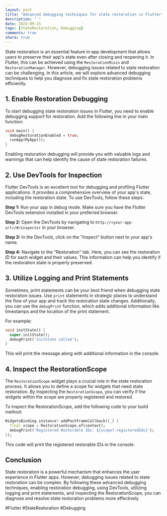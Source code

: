 ```yaml
---
layout: post
title: "Advanced debugging techniques for state restoration in Flutter"
description: " "
date: 2023-09-15
tags: [StateRestoration, Debugging]
comments: true
share: true
---
```


State restoration is an essential feature in app development that allows users to preserve their app's state even after closing and reopening it. In Flutter, this can be achieved using the `RestorationMixin` and `RestorationManager`. However, debugging issues related to state restoration can be challenging. In this article, we will explore advanced debugging techniques to help you diagnose and fix state restoration problems efficiently.

## 1. Enable Restoration Debugging

To start debugging state restoration issues in Flutter, you need to enable debugging support for restoration. Add the following line in your main function:

```dart
void main() {
  debugRestorationEnabled = true;
  runApp(MyApp());
}
```

Enabling restoration debugging will provide you with valuable logs and warnings that can help identify the cause of state restoration failures.

## 2. Use DevTools for Inspection

Flutter DevTools is an excellent tool for debugging and profiling Flutter applications. It provides a comprehensive overview of your app's state, including the restoration state. To use DevTools, follow these steps:

**Step 1:** Run your app in debug mode. Make sure you have the Flutter DevTools extension installed in your preferred browser.

**Step 2:** Open the DevTools by navigating to `http://<your-app-url>/#/inspector` in your browser.

**Step 3:** In the DevTools, click on the "Inspect" button next to your app's name.

**Step 4:** Navigate to the "Restoration" tab. Here, you can see the restoration ID for each widget and their values. This information can help you identify if the restoration state is properly preserved.

## 3. Utilize Logging and Print Statements

Sometimes, print statements can be your best friend when debugging state restoration issues. Use `print` statements in strategic places to understand the flow of your app and track the restoration state changes. Additionally, you can use the `debugPrint` function, which adds additional information like timestamps and the location of the print statement.

For example:

```dart
void initState() {
  super.initState();
  debugPrint('initState called');
}
```

This will print the message along with additional information in the console.

## 4. Inspect the RestorationScope

The `RestorationScope` widget plays a crucial role in the state restoration process. It allows you to define a scope for widgets that need state restoration. By inspecting the `RestorationScope`, you can verify if the widgets within the scope are properly registered and restored.

To inspect the RestorationScope, add the following code to your build method:

```dart
WidgetsBinding.instance?.addPostFrameCallback((_) {
  final scope = RestorationScope.of(context);
  debugPrint('Registered Restorable IDs: ${scope?.registeredIds}');
});
```

This code will print the registered restorable IDs in the console.

## Conclusion

State restoration is a powerful mechanism that enhances the user experience in Flutter apps. However, debugging issues related to state restoration can be complex. By following these advanced debugging techniques, enabling restoration debugging, using DevTools, utilizing logging and print statements, and inspecting the RestorationScope, you can diagnose and resolve state restoration problems more effectively.

#Flutter #StateRestoration #Debugging